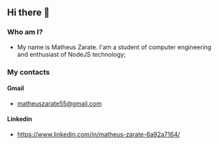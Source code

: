 ## Hi there 👋

### Who am I?

- My name is Matheus Zarate. I'am a student of computer engineering and enthusiast of NodeJS technology;

### My contacts

#### Gmail

- matheuszarate55@gmail.com

#### Linkedin

- https://www.linkedin.com/in/matheus-zarate-6a92a7164/

<!--
**zarateganso10/zarateganso10** is a ✨ _special_ ✨ repository because its `README.md` (this file) appears on your GitHub profile.

Here are some ideas to get you started:

- 🔭 I’m currently working on ...
- 🌱 I’m currently learning ...
- 👯 I’m looking to collaborate on ...
- 🤔 I’m looking for help with ...
- 💬 Ask me about ...
- 📫 How to reach me: ...
- 😄 Pronouns: ...
- ⚡ Fun fact: ...
-->
